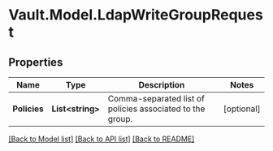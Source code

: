# Vault.Model.LdapWriteGroupRequest

## Properties

Name | Type | Description | Notes
------------ | ------------- | ------------- | -------------
**Policies** | **List&lt;string&gt;** | Comma-separated list of policies associated to the group. | [optional] 

[[Back to Model list]](../README.md#documentation-for-models) [[Back to API list]](../README.md#documentation-for-api-endpoints) [[Back to README]](../README.md)

